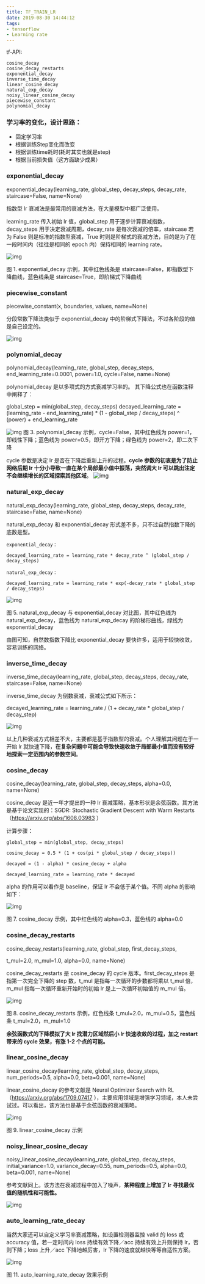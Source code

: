 ```yaml
---
title: TF_TRAIN_LR
date: 2019-08-30 14:44:12
tags:
- tensorflow
- Learning rate
---
```

tf-API:
```
cosine_decay
cosine_decay_restarts
exponential_decay
inverse_time_decay
linear_cosine_decay
natural_exp_decay
noisy_linear_cosine_decay
piecewise_constant
polynomial_decay
```
### 学习率的变化，设计思路：

- 固定学习率
- 根据训练Step变化而改变
- 根据训练time耗时(耗时其实也就是step)
- 根据当前损失值（这方面缺少成果）

  

<!-- more -->

### **exponential_decay**

exponential_decay(learning_rate, global_step, decay_steps, decay_rate, staircase=False, name=None)

指数型 lr 衰减法是最常用的衰减方法，在大量模型中都广泛使用。

learning_rate 传入初始 lr 值，global_step 用于逐步计算衰减指数，decay_steps 用于决定衰减周期，decay_rate 是每次衰减的倍率，staircase 若为 False 则是标准的指数型衰减，True 时则是阶梯式的衰减方法，目的是为了在一段时间内（往往是相同的 epoch 内）保持相同的 learning rate。



![img](TF-TRAIN-LR/98ef25de439a4c25ac728f27eb42d329.jpeg)

图 1. exponential_decay 示例，其中红色线条是 staircase=False，即指数型下降曲线，蓝色线条是 staircase=True，即阶梯式下降曲线



### piecewise_constant

piecewise_constant(x, boundaries, values, name=None)

分段常数下降法类似于 exponential_decay 中的阶梯式下降法，不过各阶段的值是自己设定的。

![img](TF-TRAIN-LR/75400669ed99405d986823ac971f6548.jpeg)

### **polynomial_decay**

polynomial_decay(learning_rate, global_step, decay_steps, end_learning_rate=0.0001, power=1.0, cycle=False, name=None)

polynomial_decay 是以多项式的方式衰减学习率的。
其下降公式也在函数注释中阐释了：

global_step = min(global_step, decay_steps)
decayed_learning_rate = (learning_rate - end_learning_rate) * (1 - global_step / decay_steps) ^ (power) + end_learning_rate

![img](TF-TRAIN-LR/eaff3146df7d43fb9da3ae93aa7e5f1d.jpeg)
图 3. polynomial_decay 示例，cycle=False，其中红色线为 power=1，即线性下降；蓝色线为 power=0.5，即开方下降；绿色线为 power=2，即二次下降

cycle 参数是决定 lr 是否在下降后重新上升的过程。**cycle 参数的初衷是为了防止网络后期 lr 十分小导致一直在某个局部最小值中振荡，突然调大 lr 可以跳出注定不会继续增长的区域探索其他区域**。
![img](TF-TRAIN-LR/f220bd6b4c2f4244be7ce18e9b28539b.jpeg)

### **natural_exp_decay**

natural_exp_decay(learning_rate, global_step, decay_steps, decay_rate, staircase=False, name=None)

natural_exp_decay 和 exponential_decay 形式差不多，只不过自然指数下降的底数是型。

```
exponential_decay：

decayed_learning_rate = learning_rate * decay_rate ^ (global_step / decay_steps)

natural_exp_decay：

decayed_learning_rate = learning_rate * exp(-decay_rate * global_step / decay_steps)
```

![img](TF-TRAIN-LR/522222516549497580acf24b993a072f.jpeg)

图 5. natural_exp_decay 与 exponential_decay 对比图，其中红色线为 natural_exp_decay，蓝色线为 natural_exp_decay 的阶梯形曲线，绿线为 exponential_decay

由图可知，自然数指数下降比 exponential_decay 要快许多，适用于较快收敛，容易训练的网络。

### **inverse_time_decay**

inverse_time_decay(learning_rate, global_step, decay_steps, decay_rate, staircase=False, name=None)

inverse_time_decay 为倒数衰减，衰减公式如下所示：

decayed_learning_rate = learning_rate / (1 + decay_rate * global_step / decay_step)

![img](TF-TRAIN-LR/31545456c4d346bfaa3e9d37c20df2f1.jpeg)

以上几种衰减方式相差不大，主要都是基于指数型的衰减。个人理解其问题在于一开始 lr 就快速下降，**在复杂问题中可能会导致快速收敛于局部最小值而没有较好地探索一定范围内的参数空间**。

### **cosine_decay**

cosine_decay(learning_rate, global_step, decay_steps, alpha=0.0, name=None)

cosine_decay 是近一年才提出的一种 lr 衰减策略，基本形状是余弦函数。其方法是基于论文实现的：SGDR: Stochastic Gradient Descent with Warm Restarts（https://arxiv.org/abs/1608.03983 ）

计算步骤：

```
global_step = min(global_step, decay_steps)

cosine_decay = 0.5 * (1 + cos(pi * global_step / decay_steps))

decayed = (1 - alpha) * cosine_decay + alpha

decayed_learning_rate = learning_rate * decayed
```

alpha 的作用可以看作是 baseline，保证 lr 不会低于某个值。不同 alpha 的影响如下：

![img](TF-TRAIN-LR/0d562926d17b4eda9a67ae2cac1740cd.jpeg)

图 7. cosine_decay 示例，其中红色线的 alpha=0.3，蓝色线的 alpha=0.0

### **cosine_decay_restarts**

cosine_decay_restarts(learning_rate, global_step, first_decay_steps,

t_mul=2.0, m_mul=1.0, alpha=0.0, name=None)

cosine_decay_restarts 是 cosine_decay 的 cycle 版本。first_decay_steps 是指第一次完全下降的 step 数，t_mul 是指每一次循环的步数都将乘以 t_mul 倍，m_mul 指每一次循环重新开始时的初始 lr 是上一次循环初始值的 m_mul 倍。

![img](TF-TRAIN-LR/b7f9bf1457a74528869234f9f7100221.jpeg)

图 8. cosine_decay_restarts 示例，红色线条 t_mul=2.0，m_mul=0.5，蓝色线条 t_mul=2.0，m_mul=1.0

**余弦函数式的下降模拟了大 lr 找潜力区域然后小 lr 快速收敛的过程，加之 restart 带来的 cycle 效果，有涨 1-2 个点的可能。**



### **linear_cosine_decay**

linear_cosine_decay(learning_rate, global_step, decay_steps, num_periods=0.5, alpha=0.0, beta=0.001, name=None)

linear_cosine_decay 的参考文献是 Neural Optimizer Search with RL（https://arxiv.org/abs/1709.07417 ），主要应用领域是增强学习领域，本人未尝试过。可以看出，该方法也是基于余弦函数的衰减策略。

![img](TF-TRAIN-LR/f1d4ff4524ec4980abd733be5f80cbae.jpeg)

图 9. linear_cosine_decay 示例

### **noisy_linear_cosine_decay**

noisy_linear_cosine_decay(learning_rate, global_step, decay_steps, initial_variance=1.0, variance_decay=0.55, num_periods=0.5, alpha=0.0, beta=0.001, name=None)

参考文献同上。该方法在衰减过程中加入了噪声，**某种程度上增加了 lr 寻找最优值的随机性和可能性。**

![img](TF-TRAIN-LR/963d0c025134429182bf157c10fe03d9.jpeg)

### **auto_learning_rate_decay**

当然大家还可以自定义学习率衰减策略，如设置检测器监控 valid 的 loss 或 accuracy 值，若一定时间内 loss 持续有效下降／acc 持续有效上升则保持 lr，否则下降；loss 上升／acc 下降地越厉害，lr 下降的速度就越快等等自适性方案。

![img](TF-TRAIN-LR/8a1bd3d2942241fcbcf56cedf4c2de1b.jpeg)

图 11. auto_learning_rate_decay 效果示例